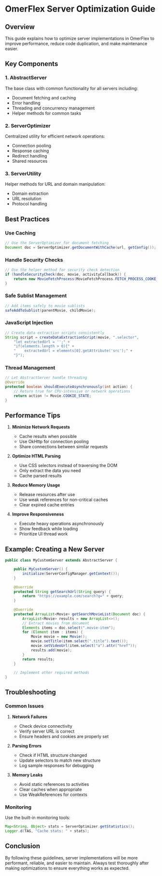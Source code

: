 # OmerFlex Server Optimization Guide

## Overview

This guide explains how to optimize server implementations in OmerFlex to improve performance,
reduce code duplication, and make maintenance easier.

## Key Components

### 1. AbstractServer

The base class with common functionality for all servers including:

- Document fetching and caching
- Error handling
- Threading and concurrency management
- Helper methods for common tasks

### 2. ServerOptimizer

Centralized utility for efficient network operations:

- Connection pooling
- Response caching
- Redirect handling
- Shared resources

### 3. ServerUtility

Helper methods for URL and domain manipulation:

- Domain extraction
- URL resolution
- Protocol handling

## Best Practices

### Use Caching

```java
// Use the ServerOptimizer for document fetching
Document doc = ServerOptimizer.getDocumentWithCache(url, getConfig());
```

### Handle Security Checks

```java
// Use the helper method for security check detection
if (handleSecurityCheck(doc, movie, activityCallback)) {
    return new MovieFetchProcess(MovieFetchProcess.FETCH_PROCESS_COOKE_REQUIRE, movie);
}
```

### Safe Sublist Management

```java
// Add items safely to movie sublists
safeAddToSublist(parentMovie, childMovie);
```

### JavaScript Injection

```java
// Create data extraction scripts consistently
String script = createDataExtractionScript(movie, ".selector", 
    "let extractedUrl = '';" +
    "if(elements.length > 0){" +
    "    extractedUrl = elements[0].getAttribute('src');" +
    "}");
```

### Thread Management

```java
// Let AbstractServer handle threading
@Override
protected boolean shouldExecuteAsynchronously(int action) {
    // Return true for CPU-intensive or network operations
    return action != Movie.COOKIE_STATE;
}
```

## Performance Tips

1. **Minimize Network Requests**
    - Cache results when possible
    - Use OkHttp for connection pooling
    - Share connections between similar requests

2. **Optimize HTML Parsing**
    - Use CSS selectors instead of traversing the DOM
    - Only extract the data you need
    - Cache parsed results

3. **Reduce Memory Usage**
    - Release resources after use
    - Use weak references for non-critical caches
    - Clear expired cache entries

4. **Improve Responsiveness**
    - Execute heavy operations asynchronously
    - Show feedback while loading
    - Prioritize UI thread work

## Example: Creating a New Server

```java
public class MyCustomServer extends AbstractServer {

    public MyCustomServer() {
        initialize(ServerConfigManager.getContext());
    }
    
    @Override
    protected String getSearchUrl(String query) {
        return "https://example.com/search?q=" + query;
    }
    
    @Override
    protected ArrayList<Movie> getSearchMovieList(Document doc) {
        ArrayList<Movie> results = new ArrayList<>();
        // Extract movies from document
        Elements items = doc.select(".movie-item");
        for (Element item : items) {
            Movie movie = new Movie();
            movie.setTitle(item.select(".title").text());
            movie.setVideoUrl(item.select("a").attr("href"));
            results.add(movie);
        }
        return results;
    }
    
    // Implement other required methods
}
```

## Troubleshooting

### Common Issues

1. **Network Failures**
    - Check device connectivity
    - Verify server URL is correct
    - Ensure headers and cookies are properly set

2. **Parsing Errors**
    - Check if HTML structure changed
    - Update selectors to match new structure
    - Log sample responses for debugging

3. **Memory Leaks**
    - Avoid static references to activities
    - Clear caches when appropriate
    - Use WeakReferences for contexts

### Monitoring

Use the built-in monitoring tools:

```java
Map<String, Object> stats = ServerOptimizer.getStatistics();
Logger.d(TAG, "Cache stats: " + stats);
```

## Conclusion

By following these guidelines, server implementations will be more performant, reliable, and easier
to maintain. Always test thoroughly after making optimizations to ensure everything works as
expected.